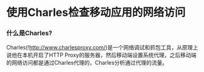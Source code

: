 使用Charles检查移动应用的网络访问
================================

### 什么是Charles?

Charles(!http://www.charlesproxy.com/)是一个网络调试和抓包工具，从原理上说他在本机开启了HTTP Proxy的服务器，然后移动端设置系统代理，之后移动端的网络访问都是通过Charles代理的，Charles分析通过代理的流量。
